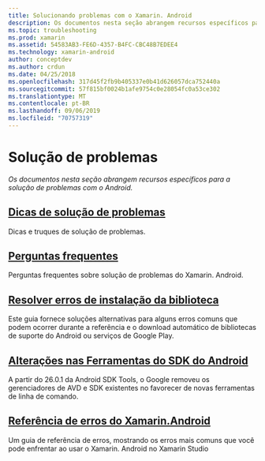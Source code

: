```yaml
---
title: Solucionando problemas com o Xamarin. Android
description: Os documentos nesta seção abrangem recursos específicos para a solução de problemas com o Android.
ms.topic: troubleshooting
ms.prod: xamarin
ms.assetid: 54583AB3-FE6D-4357-B4FC-CBC48B7EDEE4
ms.technology: xamarin-android
author: conceptdev
ms.author: crdun
ms.date: 04/25/2018
ms.openlocfilehash: 317d45f2fb9b405337e0b41d626057dca752440a
ms.sourcegitcommit: 57f815bf0024b1afe9754c0e28054fc0a53ce302
ms.translationtype: MT
ms.contentlocale: pt-BR
ms.lasthandoff: 09/06/2019
ms.locfileid: "70757319"
---
```

# <a name="troubleshooting"></a>Solução de problemas

_Os documentos nesta seção abrangem recursos específicos para a solução de problemas com o Android._

## <a name="troubleshooting-tipsandroidtroubleshootingtroubleshootingmd"></a>[Dicas de solução de problemas](~/android/troubleshooting/troubleshooting.md)

Dicas e truques de solução de problemas.

## <a name="frequently-asked-questionsquestionsindexmd"></a>[Perguntas frequentes](questions/index.md)

Perguntas frequentes sobre solução de problemas do Xamarin. Android.

## <a name="resolving-library-installation-errorsandroidtroubleshootingresolving-library-installation-errorsmd"></a>[Resolver erros de instalação da biblioteca](~/android/troubleshooting/resolving-library-installation-errors.md)

Este guia fornece soluções alternativas para alguns erros comuns que podem ocorrer durante a referência e o download automático de bibliotecas de suporte do Android ou serviços de Google Play.

## <a name="changes-to-the-android-sdk-toolingandroidtroubleshootingsdk-cli-tooling-changesmd"></a>[Alterações nas Ferramentas do SDK do Android](~/android/troubleshooting/sdk-cli-tooling-changes.md)

A partir do 26.0.1 da Android SDK Tools, o Google removeu os gerenciadores de AVD e SDK existentes no favorecer de novas ferramentas de linha de comando.

## <a name="xamarinandroid-errors-referenceandroidtroubleshootingerrorsmd"></a>[Referência de erros do Xamarin.Android](~/android/troubleshooting/errors.md)

Um guia de referência de erros, mostrando os erros mais comuns que você pode enfrentar ao usar o Xamarin. Android no Xamarin Studio
